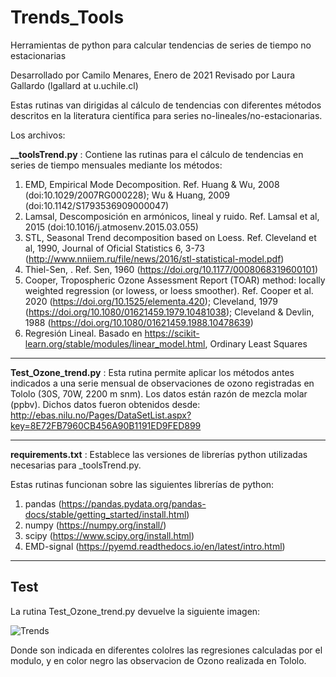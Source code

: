 # Trends_Tools
Herramientas de python para calcular tendencias de series de tiempo no estacionarias

Desarrollado por Camilo Menares, Enero de 2021
Revisado por Laura Gallardo (lgallard at u.uchile.cl)

Estas rutinas van dirigidas al cálculo de tendencias con diferentes métodos descritos en la literatura científica para series no-lineales/no-estacionarias.

Los archivos:

**__toolsTrend.py** : Contiene las rutinas para el cálculo de tendencias en series de tiempo mensuales mediante los métodos:

1) EMD, Empirical Mode Decomposition. Ref. Huang & Wu, 2008 (doi:10.1029/2007RG000228); Wu & Huang, 2009 (doi:10.1142/S1793536909000047)
2) Lamsal, Descomposición en armónicos, lineal y ruido. Ref. Lamsal et al, 2015 (doi:10.1016/j.atmosenv.2015.03.055)
3) STL, Seasonal Trend decomposition based on Loess. Ref. Cleveland et al, 1990, Journal of Oficial Statistics 6, 3-73 (http://www.nniiem.ru/file/news/2016/stl-statistical-model.pdf)
4) Thiel-Sen, . Ref. Sen, 1960 (https://doi.org/10.1177/0008068319600101)
5) Cooper, Tropospheric Ozone Assessment Report (TOAR) method:  locally weighted regression (or lowess, or loess smoother). Ref. Cooper et al. 2020 (https://doi.org/10.1525/elementa.420); Cleveland, 1979 (https://doi.org/10.1080/01621459.1979.10481038); Cleveland & Devlin, 1988 (https://doi.org/10.1080/01621459.1988.10478639)
6) Regresión Lineal. Basado en https://scikit-learn.org/stable/modules/linear_model.html, Ordinary Least Squares

---------------------------
**Test_Ozone_trend.py** : Esta rutina permite aplicar los métodos antes indicados a una serie mensual de observaciones de ozono registradas en Tololo (30S, 70W, 2200 m snm). Los datos están razón de mezcla molar (ppbv). Dichos datos fueron obtenidos desde: http://ebas.nilu.no/Pages/DataSetList.aspx?key=8E72FB7960CB456A90B1191ED9FED899

--------------------------
**requirements.txt** : Establece las versiones de librerías python utilizadas necesarias para _toolsTrend.py.

Estas rutinas funcionan sobre las siguientes librerías de python:
1) pandas (https://pandas.pydata.org/pandas-docs/stable/getting_started/install.html)
2) numpy (https://numpy.org/install/)
3) scipy (https://www.scipy.org/install.html)
4) EMD-signal (https://pyemd.readthedocs.io/en/latest/intro.html)
--------------------------

## Test
La rutina Test_Ozone_trend.py devuelve la siguiente imagen:

![Trends](https://user-images.githubusercontent.com/69597135/126395011-95095516-031d-4ef6-94ad-4ab1f4d2048f.png)

Donde son indicada en diferentes cololres las regresiones calculadas por el modulo, y en color negro las observacion de Ozono realizada en Tololo.
